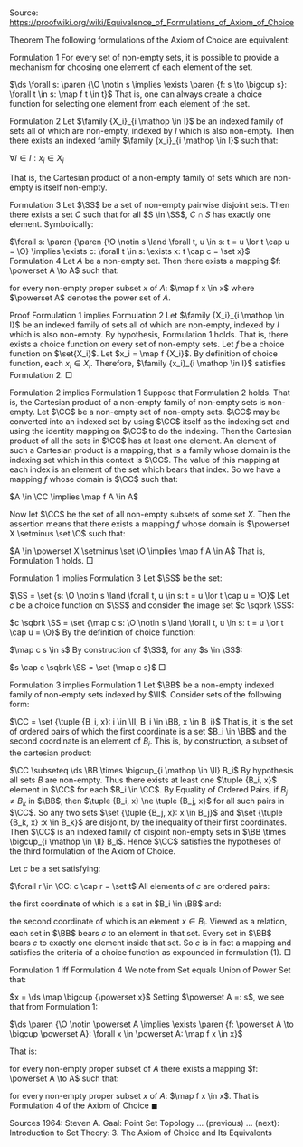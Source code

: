 # 

Source: https://proofwiki.org/wiki/Equivalence_of_Formulations_of_Axiom_of_Choice



Theorem
The following formulations of the Axiom of Choice are equivalent:

Formulation 1
For every set of non-empty sets, it is possible to provide a mechanism for choosing one element of each element of the set.

$\ds \forall s: \paren {\O \notin s \implies \exists \paren {f: s \to \bigcup s}: \forall t \in s: \map f t \in t}$
That is, one can always create a choice function for selecting one element from each element of the set.

Formulation 2
Let $\family {X_i}_{i \mathop \in I}$ be an indexed family of sets all of which are non-empty, indexed by $I$ which is also non-empty.
Then there exists an indexed family $\family {x_i}_{i \mathop \in I}$ such that:

$\forall i \in I: x_i \in X_i$

That is, the Cartesian product of a non-empty family of sets which are non-empty is itself non-empty.

Formulation 3
Let $\SS$ be a set of non-empty pairwise disjoint sets.
Then there exists a set $C$ such that for all $S \in \SS$, $C \cap S$ has exactly one element.
Symbolically:

$\forall s: \paren {\paren {\O \notin s \land \forall t, u \in s: t = u \lor t \cap u = \O} \implies \exists c: \forall t \in s: \exists x: t \cap c = \set x}$
Formulation 4
Let $A$ be a non-empty set.
Then there exists a mapping $f: \powerset A \to A$ such that:

for every non-empty proper subset $x$ of $A$: $\map f x \in x$
where $\powerset A$ denotes the power set of $A$.


Proof
Formulation 1 implies Formulation 2
Let $\family {X_i}_{i \mathop \in I}$ be an indexed family of sets all of which are non-empty, indexed by $I$ which is also non-empty.
By hypothesis, Formulation 1 holds.
That is, there exists a choice function on every set of non-empty sets.
Let $f$ be a choice function on $\set{X_i}$.
Let $x_i = \map f {X_i}$.
By definition of choice function, each $x_i \in X_i$.
Therefore, $\family {x_i}_{i \mathop \in I}$ satisfies Formulation 2.
$\Box$


Formulation 2 implies Formulation 1
Suppose that Formulation 2 holds.
That is, the Cartesian product of a non-empty family of non-empty sets is non-empty.
Let $\CC$ be a non-empty set of non-empty sets.
$\CC$ may be converted into an indexed set by using $\CC$ itself as the indexing set and using the identity mapping on $\CC$ to do the indexing.
Then the Cartesian product of all the sets in $\CC$ has at least one element.
An element of such a Cartesian product is a mapping, that is a family whose domain is the indexing set which in this context is $\CC$.
The value of this mapping at each index is an element of the set which bears that index.
So we have a mapping $f$ whose domain is $\CC$ such that:

$A \in \CC \implies \map f A \in A$

Now let $\CC$ be the set of all non-empty subsets of some set $X$.
Then the assertion means that there exists a mapping $f$ whose domain is $\powerset X \setminus \set \O$ such that:

$A \in \powerset X \setminus \set \O \implies \map f A \in A$
That is, Formulation 1 holds.
$\Box$


Formulation 1 implies Formulation 3
Let $\SS$ be the set:

$\SS = \set {s: \O \notin s \land \forall t, u \in s: t = u \lor t \cap u = \O}$
Let $c$ be a choice function on $\SS$ and consider the image set $c \sqbrk \SS$:

$c \sqbrk \SS = \set {\map c s: \O \notin s \land \forall t, u \in s: t = u \lor t \cap u = \O}$
By the definition of choice function:

$\map c s \in s$
By construction of $\SS$, for any $s \in \SS$:

$s \cap c \sqbrk \SS = \set {\map c s}$
$\Box$


Formulation 3 implies Formulation 1
Let $\BB$ be a non-empty indexed family of non-empty sets indexed by $\II$.
Consider sets of the following form:

$\CC = \set {\tuple {B_i, x}: i \in \II, B_i \in \BB, x \in B_i}$
That is, it is the set of ordered pairs of which the first coordinate is a set $B_i \in \BB$ and the second coordinate is an element of $B_i$.
This is, by construction, a subset of the cartesian product:

$\CC \subseteq \ds \BB \times \bigcup_{i \mathop \in \II} B_i$
By hypothesis all sets $B$ are non-empty.
Thus there exists at least one $\tuple {B_i, x}$ element in $\CC$ for each $B_i \in \CC$.
By Equality of Ordered Pairs, if $B_j \ne B_k$ in $\BB$, then $\tuple {B_i, x} \ne \tuple {B_j, x}$ for all such pairs in $\CC$.
So any two sets $\set {\tuple {B_j, x}: x \in B_j}$ and $\set {\tuple {B_k, x} :x \in B_k}$ are disjoint, by the inequality of their first coordinates.
Then $\CC$ is an indexed family of disjoint non-empty sets in $\BB \times \bigcup_{i \mathop \in \II} B_i$.
Hence $\CC$ satisfies the hypotheses of the third formulation of the Axiom of Choice.

Let $c$ be a set satisfying:

$\forall r \in \CC: c \cap r = \set t$
All elements of $c$ are ordered pairs:

the first coordinate of which is a set in $B_i \in \BB$
and:

the second coordinate of which is an element $x \in B_i$.
Viewed as a relation, each set in $\BB$ bears $c$ to an element in that set.
Every set in $\BB$ bears $c$ to exactly one element inside that set.
So $c$ is in fact a mapping and satisfies the criteria of a choice function as expounded in formulation $(1)$.
$\Box$


Formulation 1 iff Formulation 4
We note from Set equals Union of Power Set that:

$x = \ds \map \bigcup {\powerset x}$
Setting $\powerset A =: s$, we see that from Formulation $1$:

$\ds \paren {\O \notin \powerset A \implies \exists \paren {f: \powerset A \to \bigcup \powerset A}: \forall x \in \powerset A: \map f x \in x}$

That is:

for every non-empty proper subset of $A$
there exists a mapping $f: \powerset A \to A$ such that:

for every non-empty proper subset $x$ of $A$: $\map f x \in x$.
That is Formulation $4$ of the Axiom of Choice
$\blacksquare$


Sources
1964: Steven A. Gaal: Point Set Topology ... (previous) ... (next): Introduction to Set Theory: $3$. The Axiom of Choice and Its Equivalents




